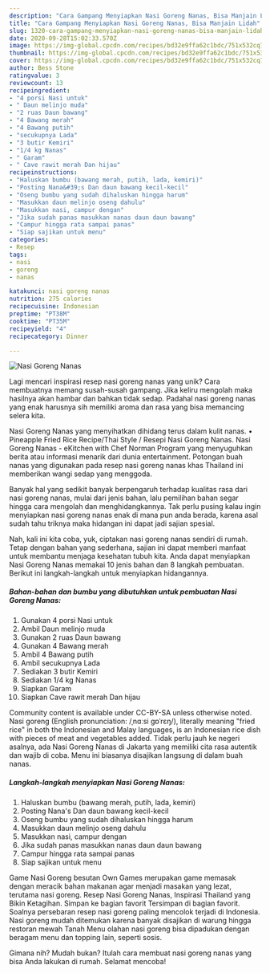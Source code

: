 ```yaml
---
description: "Cara Gampang Menyiapkan Nasi Goreng Nanas, Bisa Manjain Lidah"
title: "Cara Gampang Menyiapkan Nasi Goreng Nanas, Bisa Manjain Lidah"
slug: 1320-cara-gampang-menyiapkan-nasi-goreng-nanas-bisa-manjain-lidah
date: 2020-09-28T15:02:33.570Z
image: https://img-global.cpcdn.com/recipes/bd32e9ffa62c1bdc/751x532cq70/nasi-goreng-nanas-foto-resep-utama.jpg
thumbnail: https://img-global.cpcdn.com/recipes/bd32e9ffa62c1bdc/751x532cq70/nasi-goreng-nanas-foto-resep-utama.jpg
cover: https://img-global.cpcdn.com/recipes/bd32e9ffa62c1bdc/751x532cq70/nasi-goreng-nanas-foto-resep-utama.jpg
author: Bess Stone
ratingvalue: 3
reviewcount: 13
recipeingredient:
- "4 porsi Nasi untuk"
- " Daun melinjo muda"
- "2 ruas Daun bawang"
- "4 Bawang merah"
- "4 Bawang putih"
- "secukupnya Lada"
- "3 butir Kemiri"
- "1/4 kg Nanas"
- " Garam"
- " Cave rawit merah Dan hijau"
recipeinstructions:
- "Haluskan bumbu (bawang merah, putih, lada, kemiri)"
- "Posting Nana&#39;s Dan daun bawang kecil-kecil"
- "Oseng bumbu yang sudah dihaluskan hingga harum"
- "Masukkan daun melinjo oseng dahulu"
- "Masukkan nasi, campur dengan"
- "Jika sudah panas masukkan nanas daun daun bawang"
- "Campur hingga rata sampai panas"
- "Siap sajikan untuk menu"
categories:
- Resep
tags:
- nasi
- goreng
- nanas

katakunci: nasi goreng nanas 
nutrition: 275 calories
recipecuisine: Indonesian
preptime: "PT38M"
cooktime: "PT35M"
recipeyield: "4"
recipecategory: Dinner

---
```



![Nasi Goreng Nanas](https://img-global.cpcdn.com/recipes/bd32e9ffa62c1bdc/751x532cq70/nasi-goreng-nanas-foto-resep-utama.jpg)

Lagi mencari inspirasi resep nasi goreng nanas yang unik? Cara membuatnya memang susah-susah gampang. Jika keliru mengolah maka hasilnya akan hambar dan bahkan tidak sedap. Padahal nasi goreng nanas yang enak harusnya sih memiliki aroma dan rasa yang bisa memancing selera kita.

Nasi Goreng Nanas yang menyihatkan dihidang terus dalam kulit nanas. • Pineapple Fried Rice Recipe/Thai Style / Resepi Nasi Goreng Nanas. Nasi Goreng Nanas - eKitchen with Chef Norman Program yang menyuguhkan berita atau informasi menarik dari dunia entertainment. Potongan buah nanas yang digunakan pada resep nasi goreng nanas khas Thailand ini memberikan wangi sedap yang menggoda.

Banyak hal yang sedikit banyak berpengaruh terhadap kualitas rasa dari nasi goreng nanas, mulai dari jenis bahan, lalu pemilihan bahan segar hingga cara mengolah dan menghidangkannya. Tak perlu pusing kalau ingin menyiapkan nasi goreng nanas enak di mana pun anda berada, karena asal sudah tahu triknya maka hidangan ini dapat jadi sajian spesial.


Nah, kali ini kita coba, yuk, ciptakan nasi goreng nanas sendiri di rumah. Tetap dengan bahan yang sederhana, sajian ini dapat memberi manfaat untuk membantu menjaga kesehatan tubuh kita. Anda dapat menyiapkan Nasi Goreng Nanas memakai 10 jenis bahan dan 8 langkah pembuatan. Berikut ini langkah-langkah untuk menyiapkan hidangannya.

<!--inarticleads1-->

##### Bahan-bahan dan bumbu yang dibutuhkan untuk pembuatan Nasi Goreng Nanas:

1. Gunakan 4 porsi Nasi untuk
1. Ambil  Daun melinjo muda
1. Gunakan 2 ruas Daun bawang
1. Gunakan 4 Bawang merah
1. Ambil 4 Bawang putih
1. Ambil secukupnya Lada
1. Sediakan 3 butir Kemiri
1. Sediakan 1/4 kg Nanas
1. Siapkan  Garam
1. Siapkan  Cave rawit merah Dan hijau


Community content is available under CC-BY-SA unless otherwise noted. Nasi goreng (English pronunciation: /ˌnɑːsi ɡɒˈrɛŋ/), literally meaning &#34;fried rice&#34; in both the Indonesian and Malay languages, is an Indonesian rice dish with pieces of meat and vegetables added. Tidak perlu jauh ke negeri asalnya, ada Nasi Goreng Nanas di Jakarta yang memiliki cita rasa autentik dan wajib di coba. Menu ini biasanya disajikan langsung di dalam buah nanas. 

<!--inarticleads2-->

##### Langkah-langkah menyiapkan Nasi Goreng Nanas:

1. Haluskan bumbu (bawang merah, putih, lada, kemiri)
1. Posting Nana&#39;s Dan daun bawang kecil-kecil
1. Oseng bumbu yang sudah dihaluskan hingga harum
1. Masukkan daun melinjo oseng dahulu
1. Masukkan nasi, campur dengan
1. Jika sudah panas masukkan nanas daun daun bawang
1. Campur hingga rata sampai panas
1. Siap sajikan untuk menu


Game Nasi Goreng besutan Own Games merupakan game memasak dengan meracik bahan makanan agar menjadi masakan yang lezat, terutama nasi goreng. Resep Nasi Goreng Nanas, Inspirasi Thailand yang Bikin Ketagihan. Simpan ke bagian favorit Tersimpan di bagian favorit. Soalnya persebaran resep nasi goreng paling mencolok terjadi di Indonesia. Nasi goreng mudah ditemukan karena banyak disajikan di warung hingga restoran mewah Tanah Menu olahan nasi goreng bisa dipadukan dengan beragam menu dan topping lain, seperti sosis. 

Gimana nih? Mudah bukan? Itulah cara membuat nasi goreng nanas yang bisa Anda lakukan di rumah. Selamat mencoba!

